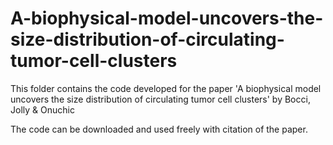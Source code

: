 # A-biophysical-model-uncovers-the-size-distribution-of-circulating-tumor-cell-clusters

This folder contains the code developed for the paper 'A biophysical model uncovers the size distribution of circulating tumor cell clusters' by Bocci, Jolly & Onuchic

The code can be downloaded and used freely with citation of the paper.
